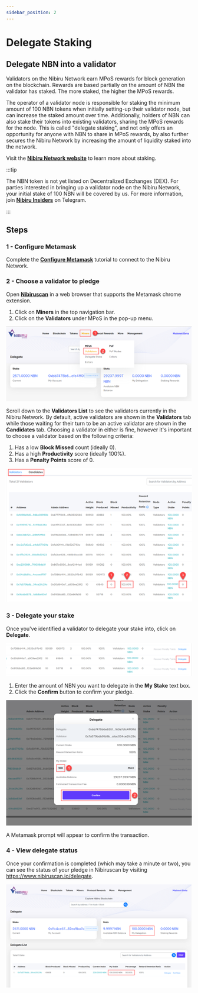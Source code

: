 ```yaml
---
sidebar_position: 2
---
```

# Delegate Staking
Delegate NBN into a validator
---

Validators on the Nibiru Network earn MPoS rewards for block generation on the blockchain.  Rewards
are based partially on the amount of NBN the validator has staked.  The more staked, the higher
the MPoS rewards.

The operator of a validator node is responsible for staking the minimum amount of 100 NBN tokens 
when initially setting-up their validator node, but can increase the staked amount over time.
Additionally, holders of NBN can also stake their tokens into existing validators, sharing the
MPoS rewards for the node.  This is called "delegate staking", and not only offers an opportunity
for anyone with NBN to share in MPoS rewards, by also further secures the Nibiru Network by
increasing the amount of liquidity staked into the network.

Visit the [**Nibiru Network website**](https://www.nibirunet.io/staking) to learn more about staking.

:::tip 

The NBN token is not yet listed on Decentralized Exchanges (DEX).  For parties interested in bringing
up a validator node on the Nibiru Network, your initial stake of 100 NBN will be covered by us. 
For more information, join [**Nibiru Insiders**](https://t.me/nibiru_insider) on Telegram.

:::

## Steps

### 1 - Configure Metamask

Complete the [**Configure Metamask**](/docs/getting-started/configure-metamask.md) tutorial to connect to the Nibiru Network.

### 2 - Choose a validator to pledge

Open [**Nibiruscan**](https://www.Nibiruscan.io/) in a web browser that supports the Metamask chrome extension.
1. Click on **Miners** in the top navigation bar.
2. Click on the **Validators** under MPoS in the pop-up menu.

![Select validator screen](nibiruscan_validators.png)

Scroll down to the **Validators List** to see the validators currently in the Nibiru Network.
By default, active validators are shown in the **Validators** tab while those waiting for their
turn to be an active validator are shown in the **Candidates** tab.  Choosing a validator in
either is fine, however it's important to choose a validator based on the following criteria:

1. Has a low **Block Missed** count (ideally 0).
2. Has a high **Productivity** score (ideally 100%).
3. Has a **Penalty Points** score of 0.

![Validator scores](nibiruscan_choose_validator.png)

### 3 - Delegate your stake

Once you've identified a validator to delegate your stake into, click on **Delegate**.

![Delegate](nibiruscan_delegate.png)

1. Enter the amount of NBN you want to delegate in the **My Stake** text box.
2. Click the **Confirm** button to confirm your pledge.

![Confirm Delegation](nibiruscan_confirm.png)

A Metamask prompt will appear to confirm the transaction.

### 4 - View delegate status

Once your confirmation is completed (which may take a minute or two), you can see the status of
your pledge in Nibiruscan by visiting https://www.nibiruscan.io/delegate. 

![My Delegation](nibiruscan_mydelegation.png)



